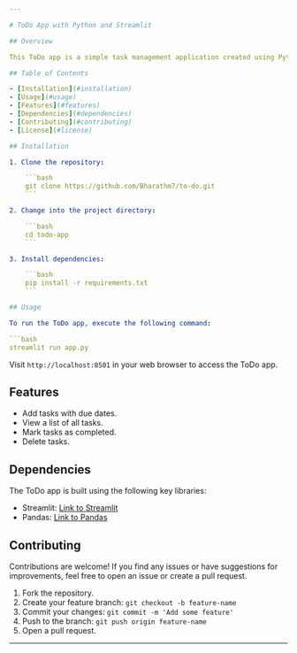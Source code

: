 ```yaml
---

# ToDo App with Python and Streamlit

## Overview

This ToDo app is a simple task management application created using Python and the Streamlit framework. It allows users to add, view, update, and delete tasks in a straightforward manner.

## Table of Contents

- [Installation](#installation)
- [Usage](#usage)
- [Features](#features)
- [Dependencies](#dependencies)
- [Contributing](#contributing)
- [License](#license)

## Installation

1. Clone the repository:

    ```bash
    git clone https://github.com/Bharathm7/to-do.git
    ```

2. Change into the project directory:

    ```bash
    cd todo-app
    ```

3. Install dependencies:

    ```bash
    pip install -r requirements.txt
    ```

## Usage

To run the ToDo app, execute the following command:

```bash
streamlit run app.py
```

Visit `http://localhost:8501` in your web browser to access the ToDo app.

## Features

- Add tasks with due dates.
- View a list of all tasks.
- Mark tasks as completed.
- Delete tasks.

## Dependencies

The ToDo app is built using the following key libraries:

- Streamlit: [Link to Streamlit](https://streamlit.io/)
- Pandas: [Link to Pandas](https://pandas.pydata.org/)

## Contributing

Contributions are welcome! If you find any issues or have suggestions for improvements, feel free to open an issue or create a pull request.

1. Fork the repository.
2. Create your feature branch: `git checkout -b feature-name`
3. Commit your changes: `git commit -m 'Add some feature'`
4. Push to the branch: `git push origin feature-name`
5. Open a pull request.



---
```

